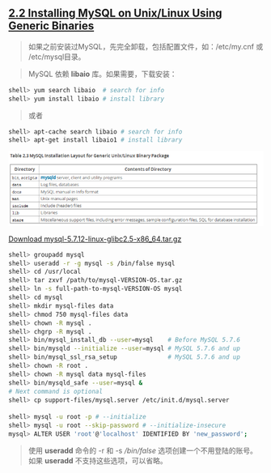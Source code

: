 ## [2.2 Installing MySQL on Unix/Linux Using Generic Binaries](http://dev.mysql.com/doc/refman/5.7/en/binary-installation.html)

> 如果之前安装过MySQL，先完全卸载，包括配置文件，如：/etc/my.cnf 或 /etc/mysql目录。<br />

> MySQL 依赖 **libaio** 库。如果需要，下载安装：

~~~bash
shell> yum search libaio  # search for info
shell> yum install libaio # install library
~~~

> 或者

~~~bash
shell> apt-cache search libaio # search for info
shell> apt-get install libaio1 # install library
~~~

![MySQL Installation Layout for Generic Unix/Linux Binary Package](./mysql_installation_layout.png)

[Download mysql-5.7.12-linux-glibc2.5-x86_64.tar.gz](http://cdn.mysql.com//Downloads/MySQL-5.7/mysql-5.7.12-linux-glibc2.5-x86_64.tar.gz)

~~~bash
shell> groupadd mysql
shell> useradd -r -g mysql -s /bin/false mysql
shell> cd /usr/local
shell> tar zxvf /path/to/mysql-VERSION-OS.tar.gz
shell> ln -s full-path-to-mysql-VERSION-OS mysql
shell> cd mysql
shell> mkdir mysql-files data
shell> chmod 750 mysql-files data
shell> chown -R mysql .
shell> chgrp -R mysql .
shell> bin/mysql_install_db --user=mysql    # Before MySQL 5.7.6
shell> bin/mysqld --initialize --user=mysql # MySQL 5.7.6 and up
shell> bin/mysql_ssl_rsa_setup              # MySQL 5.7.6 and up
shell> chown -R root .
shell> chown -R mysql data mysql-files
shell> bin/mysqld_safe --user=mysql &
# Next command is optional
shell> cp support-files/mysql.server /etc/init.d/mysql.server

shell> mysql -u root -p # --initialize
shell> mysql -u root --skip-password # --initialize-insecure
mysql> ALTER USER 'root'@'localhost' IDENTIFIED BY 'new_password';
~~~

> 使用 **useradd** 命令的 -r 和 -s */bin/false* 选项创建一个不用登陆的账号。如果 **useradd** 不支持这些选项，可以省略。